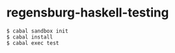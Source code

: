 regensburg-haskell-testing
==========================

```
$ cabal sandbox init
$ cabal install
$ cabal exec test
```
